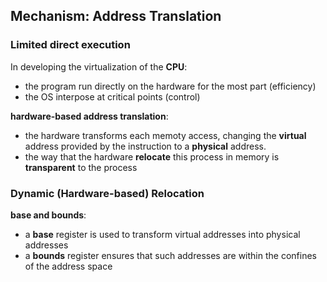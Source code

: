 ## Mechanism: Address Translation

### Limited direct execution

In developing the virtualization of the **CPU**: 

* the program run directly on the hardware for the most part (efficiency)
* the OS interpose at critical points (control)

**hardware-based address translation**:

* the hardware transforms each memoty access, changing the **virtual** address provided by the instruction to a **physical** address.
* the way that the hardware **relocate** this process in memory is **transparent** to the process

### Dynamic (Hardware-based) Relocation

**base and bounds**:

* a **base** register is used to transform virtual addresses into physical addresses
* a **bounds** register ensures that such addresses are within the confines of the address space 




